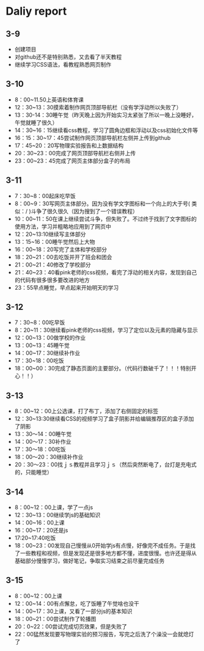 # Daliy report

## 3-9

* 创建项目
* 对github还不是特别熟悉，又去看了半天教程
* 继续学习CSS语法，看教程熟悉网页制作

## 3-10

* 8：00~11.50上英语和体育课
* 12：30~13：30摸索着制作网页顶部导航栏（没有学浮动所以失败了）
* 13：30-14：30睡午觉（昨天晚上因为开始实习太紧张了所以一晚上没睡好，午觉就睡了很久）
* 14：30~16：15继续看css教程，学习了圆角边框和浮动以及css初始化文件等
* 16：15：30~17：45尝试制作网页顶部导航栏左侧并上传到github
* 17：45~20：20写物理实验报告和上数据结构
* 20：30~23：00完成了网页顶部导航栏右侧并上传
* 23：00~23：45完成了网页主体部分盒子的布局

## 3-11

* 7：30~8：00起床吃早饭
* 8：00~9：30写网页主体部分。因为没有学文字图标和一个向上的大于号( 类似：\/ )斗争了很久很久（因为搜到了一个错误教程）
* 10：00~11：50在课上继续尝试斗争，但失败了。不过终于找到了文字图标的使用方法，学习并粗略地应用到了网页中
* 12：20~13:10继续写主体部分
* 13：15~16：00睡午觉然后上大物
* 16：00~18：20写完了主体和学校部分
* 18：20~21：00去吃饭并开了班会和团会
* 21：00~21：40修改了学校部分
* 21：40~23：40看pink老师的css视频，看完了浮动的相关内容，发现到自己的代码有很多很多要改进的地方
* 23：55早点睡觉，早点起来开始明天的学习
  

## 3-12

* 7：30~8：00吃早饭
* 8：20~11：30继续看pink老师的css视频，学习了定位以及元素的隐藏与显示
* 12：00~13：00做学校的作业
* 13：00~13：45睡午觉
* 14：00~17：30继续补作业
* 17：30~18：00吃饭
* 18：00~00：30完成了静态页面的主要部分。（代码行数破千了！！！特别开心！！）

## 3-13

* 8：00~12：00上公选课，打了布丁，添加了右侧固定的标签
* 12：30~13:30继续看CSS的视频学习了盒子阴影并给编辑推荐区的盒子添加了阴影
* 13：30～14：00睡午觉
* 14：00～17：30补作业
* 17：30～18：00吃饭
* 18：00～20：30继续补作业
* 20：30～23：00找ｊｓ教程并且学习ｊｓ（然后突然断电了，台灯是充电式的，只能睡觉）

## 3-14

* 8：00~12：00上课，学了一点js
* 12：30~13：00继续学js的基础知识
* 14：00~16：00上课
* 16：00~17：20还是js
* 17:20~17:40吃饭
* 18：00~23：00发现自己慢慢从0开始学js有点慢，好像完不成任务。于是找了一些教程和视频，但是发现还是很多地方都不懂，进度很慢。也许还是得从基础部分慢慢学习，做好笔记，争取实习结束之前尽量完成任务

## 3-15

* 8：00~12：00上课
* 12：00~14：00有点懈怠，吃了饭睡了午觉啥也没干
* 14：00~17：30上课，又看了一部分js的基本知识
* 18：00~21：00尝试制作了轮播图
* 20：0~22：00尝试完成切页效果，但是失败了
* 22：00猛然发现要写物理实验的预习报告，写完之后洗了个澡没一会就熄灯了
